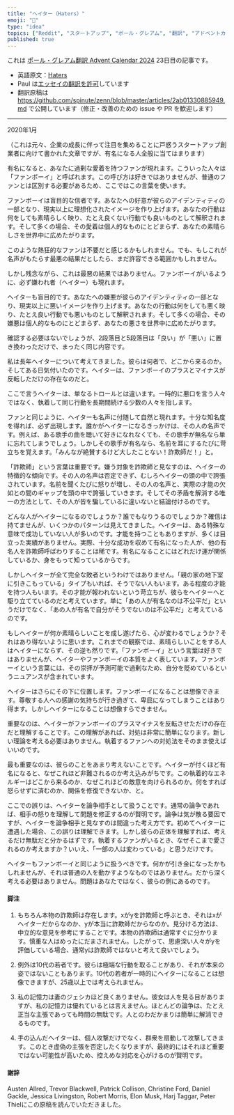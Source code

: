 ```yaml
---
title: "ヘイター（Haters）"
emoji: "👿"
type: "idea"
topics: ["Reddit", "スタートアップ", "ポール・グレアム", "翻訳", "アドベントカレンダー"]
published: true
---
```


これは [ポール・グレアム翻訳 Advent Calendar 2024](https://adventar.org/calendars/10831) 23日目の記事です。

- 英語原文：[Haters](https://paulgraham.com/fh.html)
- Paul は[エッセイの翻訳を許可](https://paulgraham.com/gfaq.html)しています
- 翻訳原稿は https://github.com/spinute/zenn/blob/master/articles/2ab01330885949.md で公開しています（修正・改善のための issue や PR を歓迎します）

----

2020年1月

（これは元々、企業の成長に伴って注目を集めることに戸惑うスタートアップ創業者に向けて書かれた文章ですが、有名になる人全般に当てはまります）

有名になると、あなたに過剰な愛着を持つファンが現れます。こういった人々は「ファンボーイ」と呼ばれます。この呼び方は好きではありませんが、普通のファンとは区別する必要があるため、ここではこの言葉を使います。

ファンボーイは盲目的な信者です。あなたへの好意が彼らのアイデンティティの一部となり、現実以上に理想化されたイメージを作り上げます。あなたの行動は何をしても素晴らしく映り、たとえ良くない行動でも良いものとして解釈されます。そして多くの場合、その愛着は個人的なものにとどまらず、あなたの素晴らしさを世界中に広めたがります。

このような熱狂的なファンは不要だと感じるかもしれません。でも、もしこれが名声がもたらす最悪の結果だとしたら、まだ許容できる範囲かもしれません。

しかし残念ながら、これは最悪の結果ではありません。ファンボーイがいるように、必ず嫌われ者（ヘイター）も現れます。

ヘイターも盲目的です。あなたへの嫌悪が彼らのアイデンティティの一部となり、現実以上に悪いイメージを作り上げます。あなたの行動は何をしても悪く映り、たとえ良い行動でも悪いものとして解釈されます。そして多くの場合、その嫌悪は個人的なものにとどまらず、あなたの悪さを世界中に広めたがります。

確認する必要はないでしょうが、2段落目と5段落目は「良い」が「悪い」に置き換わっただけで、まったく同じ内容です。

私は長年ヘイターについて考えてきました。彼らは何者で、どこから来るのか。そしてある日気付いたのです。ヘイターは、ファンボーイのプラスとマイナスが反転しただけの存在なのだと。

ここで言うヘイターは、単なるトロールとは違います。一時的に悪口を言う人々ではなく、執着して同じ行動を長期間続ける少数の人々を指します。

ファンと同じように、ヘイターも名声に付随して自然と現れます。十分な知名度を得れば、必ず出現します。誰かがヘイターになるきっかけは、その人の名声です。例えば、ある歌手の曲を聴いて好きになれなくても、その歌手が無名なら単に忘れてしまうでしょう。しかしその歌手が有名なら、名前を耳にするたびに苛立ちを覚えます。「みんなが絶賛するけど大したことない！詐欺師だ！」と。

「詐欺師」という言葉は重要です。嫌う対象を詐欺師と見なすのは、ヘイターの特徴的な傾向です。その人の名声は否定できず、むしろヘイターの頭の中で誇張されています。名前を聞くたびに怒りが増し、その人の名声と、実際の才能の欠如との間のギャップを頭の中で誇張していきます。そしてその矛盾を解消する唯一の方法として、その人が皆を騙しているに違いないと結論付けるのです。

どんな人がヘイターになるのでしょうか？誰でもなりうるのでしょうか？確信は持てませんが、いくつかのパターンは見えてきました。ヘイターは、ある特殊な意味で成功していない人が多いのです。才能を持つこともありますが、多くは目立った実績がありません。実際、十分な成功を収めて有名になった人が、他の有名人を詐欺師呼ばわりすることは稀です。有名になることにはどれだけ運が関係しているか、身をもって知っているからです。

しかしヘイターが全て完全な敗者というわけではありません。「親の家の地下室に引きこもっている」タイプもいれば、そうでない人もいます。ある程度の才能を持つ人もいます。その才能が報われないという苛立ちが、彼らをヘイターへと駆り立てているのだと考えています。単に「あの人が有名なのは不公平だ」というだけでなく、「あの人が有名で自分がそうでないのは不公平だ」と考えているのです。

もしヘイターが何か素晴らしいことを成し遂げたら、心が変わるでしょうか？それはあり得ないように思います。これまでの観察では、素晴らしいことをする人はヘイターにならず、その逆も然りです。「ファンボーイ」という言葉は好きではありませんが、ヘイターやファンボーイの本質をよく表しています。ファンボーイという言葉には、その崇拝が予測可能で過剰なため、自分を貶めているというニュアンスが含まれています。

ヘイターはさらにその下に位置します。ファンボーイになることは想像できます。尊敬する人への感謝の気持ちが行き過ぎて、卑屈になってしまうことはあり得ます。しかしヘイターになることは想像すらできません。

重要なのは、ヘイターがファンボーイのプラスマイナスを反転させただけの存在だと理解することです。この理解があれば、対処は非常に簡単になります。新しい理論を考える必要はありません。執着するファンへの対処法をそのまま使えばいいのです。

最も重要なのは、彼らのことをあまり考えないことです。ヘイターが付くほど有名になると、なぜこれほど非難されるのか考え込みがちです。この執着的なエネルギーはどこから来るのか、なぜこれほどの敵意を向けられるのか。何をすれば怒らせずに済むのか、関係を修復できないか、と。

ここでの誤りは、ヘイターを論争相手として扱うことです。通常の論争であれば、相手の怒りを理解して問題を修正するのが賢明です。論争は気が散る要因ですが、ヘイターを論争相手と見なすのは間違った考え方です。初めてヘイターに遭遇した場合、この誤りは理解できます。しかし彼らの正体を理解すれば、考えるだけ無駄だと分かるはずです。執着するファンがいるとき、なぜそこまで愛されるのか考えますか？いいえ、「一部の人は変わっている」と思うだけです。

ヘイターもファンボーイと同じように扱うべきです。何かが引き金になったかもしれませんが、それは普通の人を動かすようなものではありません。だから深く考える必要はありません。問題はあなたではなく、彼らの側にあるのです。

#### 脚注

1. もちろん本物の詐欺師は存在します。xがyを詐欺師と呼ぶとき、それはxがヘイターだからなのか、yが本当に詐欺師だからなのか。見分ける方法は、中立的な意見を参考にすることです。本物の詐欺師は通常すぐに分かります。慎重な人はめったにだまされません。したがって、思慮深い人々がyを評価している場合、通常yは詐欺師ではないと考えて良いでしょう。

2. 例外は10代の若者です。彼らは極端な行動を取ることがあり、それが本来の姿ではないこともあります。10代の若者が一時的にヘイターになることは想像できますが、25歳以上では考えられません。

3. 私の記憶力は妻のジェシカほど良くありません。彼女は人を見る目がありますが、私の記憶力は優れているとは言えません。ほとんどの論争は、たとえ正当な主張であっても時間の無駄です。人とのわだかまりは簡単に解消できるものです。

4. 手の込んだヘイターは、個人攻撃だけでなく、群衆を扇動して攻撃してきます。このとき虚偽の主張を否定したくなりますが、最終的にはそれほど重要ではない可能性が高いため、控えめな対応を心がけるのが賢明です。

#### 謝辞

Austen Allred, Trevor Blackwell, Patrick Collison, Christine Ford, Daniel Gackle, Jessica Livingston, Robert Morris, Elon Musk, Harj Taggar, Peter Thielにこの原稿を読んでいただきました。
